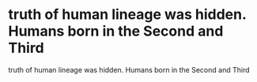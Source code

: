 # truth of human lineage was hidden. Humans born in the Second and Third

truth of human lineage was hidden. Humans born in the Second and Third